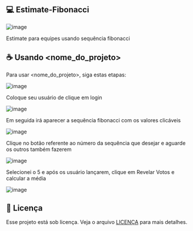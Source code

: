 ## 💻 Estimate-Fibonacci

![image](https://github.com/diegoernani/estimatefibonacci/assets/5751929/8e5c8850-20ae-4c7b-a71b-01f7480dddc8)

Estimate para equipes usando sequência fibonacci


## ☕ Usando <nome_do_projeto>

Para usar <nome_do_projeto>, siga estas etapas:


![image](https://github.com/diegoernani/estimatefibonacci/assets/5751929/8e5c8850-20ae-4c7b-a71b-01f7480dddc8)

Coloque seu usuário de clique em login

![image](https://github.com/diegoernani/estimatefibonacci/assets/5751929/28596cd8-9bc3-4dcc-af5a-955efdb4b384)

Em seguida irá aparecer a sequência fibonacci com os valores clicáveis 

![image](https://github.com/diegoernani/estimatefibonacci/assets/5751929/cf72e548-588d-4baa-9b05-b95e9fe04f4a)

Clique no botão referente ao número da sequência que desejar e aguarde os outros também fazerem

![image](https://github.com/diegoernani/estimatefibonacci/assets/5751929/553b68da-7adb-4a10-bac8-c0a42fcf511a)

Selecionei o 5 e após os usuário lançarem, clique em Revelar Votos e calcular a média

![image](https://github.com/diegoernani/estimatefibonacci/assets/5751929/c2072662-5e8f-4622-b8c8-4df86aa05266)


## 📝 Licença

Esse projeto está sob licença. Veja o arquivo [LICENÇA](LICENSE.md) para mais detalhes.
